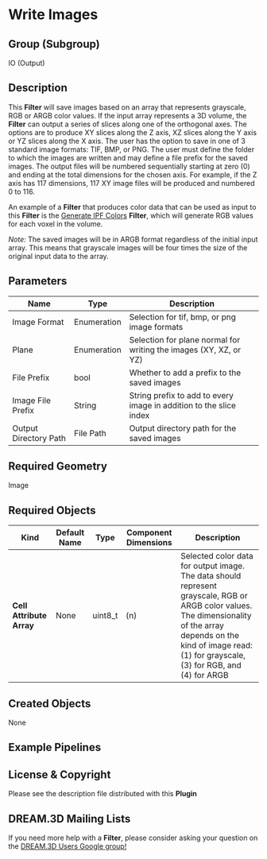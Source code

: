 Write Images 
=============

## Group (Subgroup) ##

IO (Output)

## Description ##

This **Filter** will save images based on an array that represents grayscale, RGB or ARGB color values. If the input array represents a 3D volume, the **Filter** can output a series of slices along one of the orthogonal axes.  The options are to produce XY slices along the Z axis, XZ slices along the Y axis or YZ slices along the X axis. The user has the option to save in one of 3 standard image formats: TIF, BMP, or PNG. The user must define the folder to which the images are written and may define a file prefix for the saved images. The output files will be numbered sequentially starting at zero (0) and ending at the total dimensions for the chosen axis. For example, if the Z axis has 117 dimensions, 117 XY image files will be produced and numbered 0 to 116.

An example of a **Filter** that produces color data that can be used as input to this **Filter** is the [Generate IPF Colors](generateipfcolors.html) **Filter**, which will generate RGB values for each voxel in the volume.

*Note:* The saved images will be in ARGB format regardless of the initial input array. This means that grayscale images will be four times the size of the original input data to the array.

## Parameters ##

| Name             | Type | Description |
|------------------|------|---------|
| Image Format | Enumeration | Selection for tif, bmp, or png image formats |
| Plane | Enumeration | Selection for plane normal for writing the images (XY, XZ, or YZ) |
| File Prefix | bool | Whether to add a prefix to the saved images |
| Image File Prefix | String | String prefix to add to every image in addition to the slice index |
| Output Directory Path | File Path | Output directory path for the saved images |

## Required Geometry ##

Image 

## Required Objects ##

| Kind | Default Name | Type | Component Dimensions | Description |
|------|--------------|------|----------------------|-------------|
| **Cell Attribute Array** | None| uint8_t | (n) | Selected color data for output image. The data should represent grayscale, RGB or ARGB color values. The dimensionality of the array depends on the kind of image read: (1) for grayscale, (3) for RGB, and (4) for ARGB |

## Created Objects ##

None

## Example Pipelines ##



## License & Copyright ##

Please see the description file distributed with this **Plugin**

## DREAM.3D Mailing Lists ##

If you need more help with a **Filter**, please consider asking your question on the [DREAM.3D Users Google group!](https://groups.google.com/forum/?hl=en#!forum/dream3d-users)

